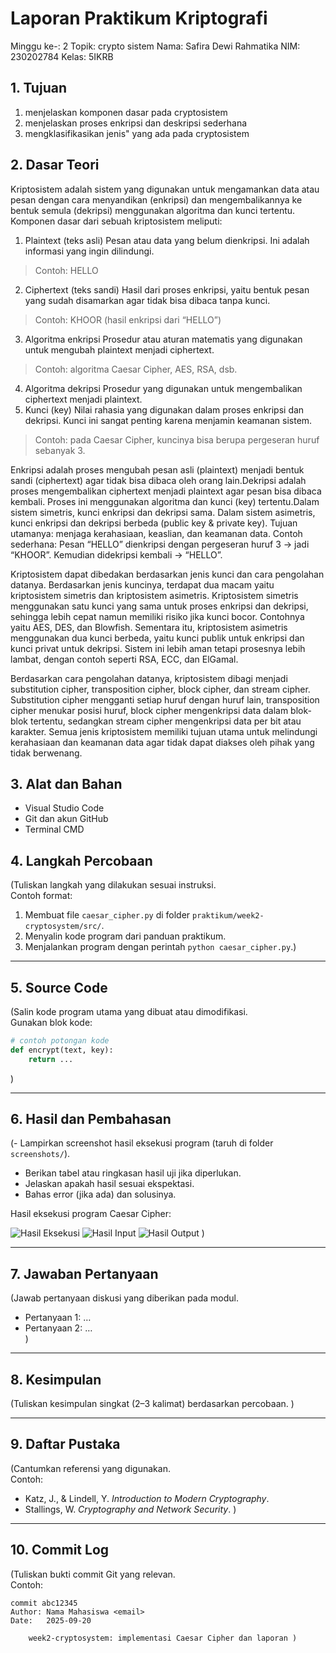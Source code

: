 # Laporan Praktikum Kriptografi
Minggu ke-: 2
Topik: crypto sistem 
Nama: Safira Dewi Rahmatika 
NIM: 230202784
Kelas: 5IKRB 

## 1. Tujuan
1. menjelaskan komponen dasar pada cryptosistem
2. menjelaskan proses enkripsi dan deskripsi sederhana
3. mengklasifikasikan jenis" yang ada pada cryptosistem
   
## 2. Dasar Teori
Kriptosistem adalah sistem yang digunakan untuk mengamankan data atau pesan dengan cara menyandikan (enkripsi) dan mengembalikannya ke bentuk semula (dekripsi) menggunakan algoritma dan kunci tertentu.
Komponen dasar dari sebuah kriptosistem meliputi:
1. Plaintext (teks asli)
Pesan atau data yang belum dienkripsi. Ini adalah informasi yang ingin dilindungi.
> Contoh: HELLO
2. Ciphertext (teks sandi)
Hasil dari proses enkripsi, yaitu bentuk pesan yang sudah disamarkan agar tidak bisa dibaca tanpa kunci.
> Contoh: KHOOR (hasil enkripsi dari “HELLO”)
3. Algoritma enkripsi
Prosedur atau aturan matematis yang digunakan untuk mengubah plaintext menjadi ciphertext.
> Contoh: algoritma Caesar Cipher, AES, RSA, dsb.
4. Algoritma dekripsi
Prosedur yang digunakan untuk mengembalikan ciphertext menjadi plaintext.
5. Kunci (key)
Nilai rahasia yang digunakan dalam proses enkripsi dan dekripsi. Kunci ini sangat penting karena menjamin keamanan sistem.
> Contoh: pada Caesar Cipher, kuncinya bisa berupa pergeseran huruf sebanyak 3.

Enkripsi adalah proses mengubah pesan asli (plaintext) menjadi bentuk sandi (ciphertext) agar tidak bisa dibaca oleh orang lain.Dekripsi adalah proses mengembalikan ciphertext menjadi plaintext agar pesan bisa dibaca kembali.
Proses ini menggunakan algoritma dan kunci (key) tertentu.Dalam sistem simetris, kunci enkripsi dan dekripsi sama.
Dalam sistem asimetris, kunci enkripsi dan dekripsi berbeda (public key & private key).
Tujuan utamanya: menjaga kerahasiaan, keaslian, dan keamanan data.
Contoh sederhana:
Pesan “HELLO” dienkripsi dengan pergeseran huruf 3 → jadi “KHOOR”.
Kemudian didekripsi kembali → “HELLO”.

Kriptosistem dapat dibedakan berdasarkan jenis kunci dan cara pengolahan datanya. Berdasarkan jenis kuncinya, terdapat dua macam yaitu kriptosistem simetris dan kriptosistem asimetris. Kriptosistem simetris menggunakan satu kunci yang sama untuk proses enkripsi dan dekripsi, sehingga lebih cepat namun memiliki risiko jika kunci bocor. Contohnya yaitu AES, DES, dan Blowfish. Sementara itu, kriptosistem asimetris menggunakan dua kunci berbeda, yaitu kunci publik untuk enkripsi dan kunci privat untuk dekripsi. Sistem ini lebih aman tetapi prosesnya lebih lambat, dengan contoh seperti RSA, ECC, dan ElGamal.

Berdasarkan cara pengolahan datanya, kriptosistem dibagi menjadi substitution cipher, transposition cipher, block cipher, dan stream cipher. Substitution cipher mengganti setiap huruf dengan huruf lain, transposition cipher menukar posisi huruf, block cipher mengenkripsi data dalam blok-blok tertentu, sedangkan stream cipher mengenkripsi data per bit atau karakter. Semua jenis kriptosistem memiliki tujuan utama untuk melindungi kerahasiaan dan keamanan data agar tidak dapat diakses oleh pihak yang tidak berwenang.

## 3. Alat dan Bahan
- Visual Studio Code 
- Git dan akun GitHub  
- Terminal CMD

## 4. Langkah Percobaan
(Tuliskan langkah yang dilakukan sesuai instruksi.  
Contoh format:
1. Membuat file `caesar_cipher.py` di folder `praktikum/week2-cryptosystem/src/`.
2. Menyalin kode program dari panduan praktikum.
3. Menjalankan program dengan perintah `python caesar_cipher.py`.)

---

## 5. Source Code
(Salin kode program utama yang dibuat atau dimodifikasi.  
Gunakan blok kode:

```python
# contoh potongan kode
def encrypt(text, key):
    return ...
```
)

---

## 6. Hasil dan Pembahasan
(- Lampirkan screenshot hasil eksekusi program (taruh di folder `screenshots/`).  
- Berikan tabel atau ringkasan hasil uji jika diperlukan.  
- Jelaskan apakah hasil sesuai ekspektasi.  
- Bahas error (jika ada) dan solusinya. 

Hasil eksekusi program Caesar Cipher:

![Hasil Eksekusi](screenshots/output.png)
![Hasil Input](screenshots/input.png)
![Hasil Output](screenshots/output.png)
)

---

## 7. Jawaban Pertanyaan
(Jawab pertanyaan diskusi yang diberikan pada modul.  
- Pertanyaan 1: …  
- Pertanyaan 2: …  
)
---

## 8. Kesimpulan
(Tuliskan kesimpulan singkat (2–3 kalimat) berdasarkan percobaan.  )

---

## 9. Daftar Pustaka
(Cantumkan referensi yang digunakan.  
Contoh:  
- Katz, J., & Lindell, Y. *Introduction to Modern Cryptography*.  
- Stallings, W. *Cryptography and Network Security*.  )

---

## 10. Commit Log
(Tuliskan bukti commit Git yang relevan.  
Contoh:
```
commit abc12345
Author: Nama Mahasiswa <email>
Date:   2025-09-20

    week2-cryptosystem: implementasi Caesar Cipher dan laporan )
```
